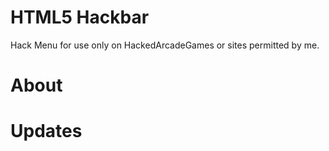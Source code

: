 # HTML5 Hackbar
Hack Menu for use only on HackedArcadeGames or sites permitted by me.


# About


# Updates
